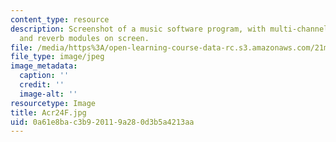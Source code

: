 ```yaml
---
content_type: resource
description: Screenshot of a music software program, with multi-channel mixing, sampler,
  and reverb modules on screen.
file: /media/https%3A/open-learning-course-data-rc.s3.amazonaws.com/21m-380-music-and-technology-algorithmic-and-generative-music-spring-2010/0a61e8bac3b920119a280d3b5a4213aa_Acr24F.jpg
file_type: image/jpeg
image_metadata:
  caption: ''
  credit: ''
  image-alt: ''
resourcetype: Image
title: Acr24F.jpg
uid: 0a61e8ba-c3b9-2011-9a28-0d3b5a4213aa
---
```

